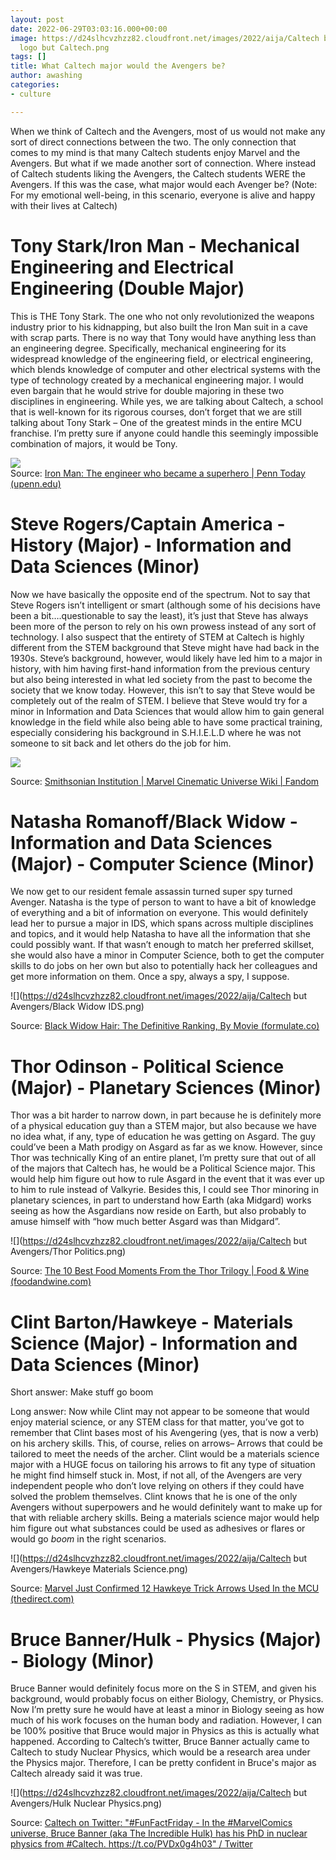 ```yaml
---
layout: post
date: 2022-06-29T03:03:16.000+00:00
image: https://d24slhcvzhzz82.cloudfront.net/images/2022/aija/Caltech but Avengers/Avengers
  logo but Caltech.png
tags: []
title: What Caltech major would the Avengers be?
author: awashing
categories:
- culture

---
```

When we think of Caltech and the Avengers, most of us would not make any sort of direct connections between the two. The only connection that comes to my mind is that many Caltech students enjoy Marvel and the Avengers. But what if we made another sort of connection. Where instead of Caltech students liking the Avengers, the Caltech students WERE the Avengers. If this was the case, what major would each Avenger be? (Note: For my emotional well-being, in this scenario, everyone is alive and happy with their lives at Caltech)

# Tony Stark/Iron Man - Mechanical Engineering and Electrical Engineering (Double Major)

This is THE Tony Stark. The one who not only revolutionized the weapons industry prior to his kidnapping, but also built the Iron Man suit in a cave with scrap parts. There is no way that Tony would have anything less than an engineering degree. Specifically, mechanical engineering for its widespread knowledge of the engineering field, or electrical engineering, which blends knowledge of computer and other electrical systems with the type of technology created by a mechanical engineering major. I would even bargain that he would strive for double majoring in these two disciplines in engineering. While yes, we are talking about Caltech, a school that is well-known for its rigorous courses, don’t forget that we are still talking about Tony Stark – One of the greatest minds in the entire MCU franchise. I’m pretty sure if anyone could handle this seemingly impossible combination of majors, it would be Tony.

![](https://d24slhcvzhzz82.cloudfront.net/images/2022/aija/Caltech%20but%20Avengers/Iron%20Man%20Engineering.png)  
Source: [Iron Man: The engineer who became a superhero | Penn Today (upenn.edu)](https://penntoday.upenn.edu/news/iron-man-engineer-who-became-superhero)

# Steve Rogers/Captain America - History (Major) - Information and Data Sciences (Minor)

Now we have basically the opposite end of the spectrum. Not to say that Steve Rogers isn’t intelligent or smart (although some of his decisions have been a bit….questionable to say the least), it’s just that Steve has always been more of the person to rely on his own prowess instead of any sort of technology. I also suspect that the entirety of STEM at Caltech is highly different from the STEM background that Steve might have had back in the 1930s. Steve’s background, however, would likely have led him to a major in history, with him having first-hand information from the previous century but also being interested in what led society from the past to become the society that we know today. However, this isn’t to say that Steve would be completely out of the realm of STEM. I believe that Steve would try for a minor in Information and Data Sciences that would allow him to gain general knowledge in the field while also being able to have some practical training, especially considering his background in S.H.I.E.L.D where he was not someone to sit back and let others do the job for him.

![](https://d24slhcvzhzz82.cloudfront.net/images/2022/aija/Caltech%20but%20Avengers/Captain%20America%20History1.png)

Source: [Smithsonian Institution | Marvel Cinematic Universe Wiki | Fandom](https://marvelcinematicuniverse.fandom.com/wiki/Smithsonian_Institution)

# 

# Natasha Romanoff/Black Widow - Information and Data Sciences (Major) - Computer Science (Minor)

We now get to our resident female assassin turned super spy turned Avenger. Natasha is the type of person to want to have a bit of knowledge of everything and a bit of information on everyone. This would definitely lead her to pursue a major in IDS, which spans across multiple disciplines and topics, and it would help Natasha to have all the information that she could possibly want. If that wasn’t enough to match her preferred skillset, she would also have a minor in Computer Science, both to get the computer skills to do jobs on her own but also to potentially hack her colleagues and get more information on them. Once a spy, always a spy, I suppose.

![](https://d24slhcvzhzz82.cloudfront.net/images/2022/aija/Caltech but Avengers/Black Widow IDS.png)

Source: [Black Widow Hair: The Definitive Ranking, By Movie (formulate.co)](https://www.formulate.co/journal/p/black-widow-hair)

# Thor Odinson - Political Science (Major) - Planetary Sciences (Minor)

Thor was a bit harder to narrow down, in part because he is definitely more of a physical education guy than a STEM major, but also because we have no idea what, if any, type of education he was getting on Asgard. The guy could’ve been a Math prodigy on Asgard as far as we know. However, since Thor was technically King of an entire planet, I’m pretty sure that out of all of the majors that Caltech has, he would be a Political Science major. This would help him figure out how to rule Asgard in the event that it was ever up to him to rule instead of Valkyrie. Besides this, I could see Thor minoring in planetary sciences, in part to understand how Earth (aka Midgard) works seeing as how the Asgardians now reside on Earth, but also probably to amuse himself with “how much better Asgard was than Midgard”.

![](https://d24slhcvzhzz82.cloudfront.net/images/2022/aija/Caltech but Avengers/Thor Politics.png)

Source: [The 10 Best Food Moments From the Thor Trilogy | Food & Wine (foodandwine.com)](https://www.foodandwine.com/news/marvel-thor-food-moments)

# Clint Barton/Hawkeye - Materials Science (Major) - Information and Data Sciences (Minor)

Short answer: Make stuff go boom

Long answer: Now while Clint may not appear to be someone that would enjoy material science, or any STEM class for that matter, you’ve got to remember that Clint bases most of his Avengering (yes, that is now a verb) on his archery skills. This, of course, relies on arrows– Arrows that could be tailored to meet the needs of the archer. Clint would be a materials science major with a HUGE focus on tailoring his arrows to fit any type of situation he might find himself stuck in. Most, if not all, of the Avengers are very independent people who don’t love relying on others if they could have solved the problem themselves. Clint knows that he is one of the only Avengers without superpowers and he would definitely want to make up for that with reliable archery skills. Being a materials science major would help him figure out what substances could be used as adhesives or flares or would go _boom_ in the right scenarios.

![](https://d24slhcvzhzz82.cloudfront.net/images/2022/aija/Caltech but Avengers/Hawkeye Materials Science.png)

Source: [Marvel Just Confirmed 12 Hawkeye Trick Arrows Used In the MCU (thedirect.com)](https://thedirect.com/article/marvel-hawkeye-trick-arrows-mcu)

# Bruce Banner/Hulk - Physics (Major) - Biology (Minor)

Bruce Banner would definitely focus more on the S in STEM, and given his background, would probably focus on either Biology, Chemistry, or Physics. Now I’m pretty sure he would have at least a minor in Biology seeing as how much of his work focuses on the human body and radiation. However, I can be 100% positive that Bruce would major in Physics as this is actually what happened. According to Caltech’s twitter, Bruce Banner actually came to Caltech to study Nuclear Physics, which would be a research area under the Physics major. Therefore, I can be pretty confident in Bruce's major as Caltech already said it was true.

![](https://d24slhcvzhzz82.cloudfront.net/images/2022/aija/Caltech but Avengers/Hulk Nuclear Physics.png)

Source: [Caltech on Twitter: "#FunFactFriday - In the #MarvelComics universe, Bruce Banner (aka The Incredible Hulk) has his PhD in nuclear physics from #Caltech. https://t.co/PVDx0g4h03" / Twitter](https://twitter.com/caltech/status/1203074606262714368)